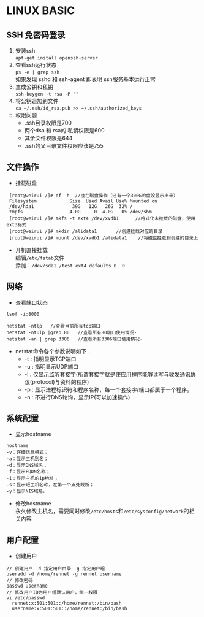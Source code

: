 # LINUX BASIC

## SSH 免密码登录
1. 安装ssh    
`apt-get install openssh-server`
1. 查看ssh运行状态     
`ps -e | grep ssh`  
如果发现 sshd 和 ssh-agent 即表明 ssh服务基本运行正常
1. 生成公钥和私钥  
`ssh-keygen -t rsa -P ""`
1. 将公钥追加到文件  
`ca ~/.ssh/id_rsa.pub >> ~/.ssh/authorized_keys`
1. 权限问题
   * .ssh目录权限是700
   *  两个dsa 和 rsa的 私钥权限是600
   *  其余文件权限是644
   * .ssh的父目录文件权限应该是755
   
## 文件操作
 * 挂载磁盘
```
 [root@weirui /]# df -h  //挂在磁盘操作（还有一个300G的盘没显示出来）
 Filesystem            Size  Used Avail Use% Mounted on
 /dev/hda1              39G   12G   26G  32% /
 tmpfs                 4.0G     0  4.0G   0% /dev/shm
 [root@weirui /]# mkfs -t ext4 /dev/xvdb1      //格式化未挂载的磁盘，使用ext3格式 
 [root@weirui /]# mkdir /alidata1       //创建挂载对应的目录 
 [root@weirui /]# mount /dev/xvdb1 /alidata1    //将磁盘挂载到创建的目录上 
 ```
 * 开机直接挂载  
编辑`/etc/fstab`文件  
添加：`/dev/sda1 /test ext4 defaults 0  0 `

## 网络
 * 查看端口状态
 ```
 lsof -i:8000
```
 ```
netstat -ntlp   //查看当前所有tcp端口·
netstat -ntulp |grep 80   //查看所有80端口使用情况·
netstat -an | grep 3306   //查看所有3306端口使用情况·
```
   * netstat命令各个参数说明如下：
      * -t : 指明显示TCP端口
      * -u : 指明显示UDP端口
      * -l : 仅显示监听套接字(所谓套接字就是使应用程序能够读写与收发通讯协议(protocol)与资料的程序)
      * -p : 显示进程标识符和程序名称，每一个套接字/端口都属于一个程序。
      * -n : 不进行DNS轮询，显示IP(可以加速操作)

## 系统配置
 * 显示hostname
 ```
hostname 
-v：详细信息模式；
-a：显示主机别名；
-d：显示DNS域名；
-f：显示FQDN名称；
-i：显示主机的ip地址；
-s：显示短主机名称，在第一个点处截断；
-y：显示NIS域名。
```
 * 修改hostname    
永久修改主机名，需要同时修改`/etc/hosts`和`/etc/sysconfig/network`的相关内容

## 用户配置
 * 创建用户
  ```
// 创建用户 -d 指定用户目录 -g 指定用户组    
useradd -d /home/rennet -g rennet username
// 修改密码    
passwd username
// 修改用户ID为用户组默认用户，统一权限    
vi /etc/passwd
    rennet:x:501:501::/home/rennet:/bin/bash
    username:x:501:501::/home/rennet:/bin/bash
  ```
   